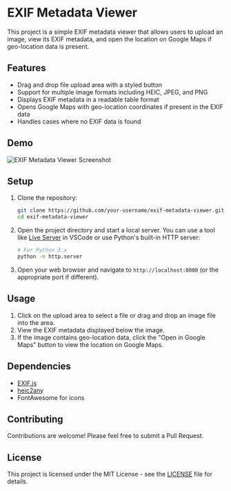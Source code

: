 # EXIF Metadata Viewer

This project is a simple EXIF metadata viewer that allows users to upload an image, view its EXIF metadata, and open the location on Google Maps if geo-location data is present.

## Features

- Drag and drop file upload area with a styled button
- Support for multiple image formats including HEIC, JPEG, and PNG
- Displays EXIF metadata in a readable table format
- Opens Google Maps with geo-location coordinates if present in the EXIF data
- Handles cases where no EXIF data is found

## Demo

![EXIF Metadata Viewer Screenshot](screenshot.png)

## Setup

1. Clone the repository:

    ```bash
    git clone https://github.com/your-username/exif-metadata-viewer.git
    cd exif-metadata-viewer
    ```

2. Open the project directory and start a local server. You can use a tool like [Live Server](https://marketplace.visualstudio.com/items?itemName=ritwickdey.LiveServer) in VSCode or use Python's built-in HTTP server:

    ```bash
    # For Python 3.x
    python -m http.server
    ```

3. Open your web browser and navigate to `http://localhost:8000` (or the appropriate port if different).

## Usage

1. Click on the upload area to select a file or drag and drop an image file into the area.
2. View the EXIF metadata displayed below the image.
3. If the image contains geo-location data, click the "Open in Google Maps" button to view the location on Google Maps.

## Dependencies

- [EXIF.js](https://github.com/exif-js/exif-js)
- [heic2any](https://github.com/alexcorvi/heic2any)
- FontAwesome for icons

## Contributing

Contributions are welcome! Please feel free to submit a Pull Request.

## License

This project is licensed under the MIT License - see the [LICENSE](LICENSE) file for details.
